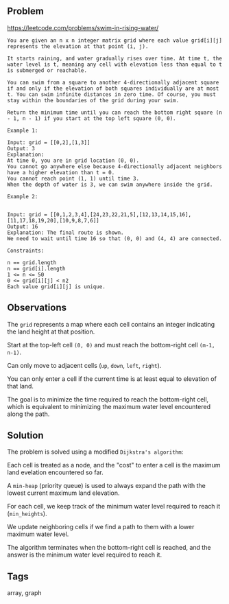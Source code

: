 ## Problem

https://leetcode.com/problems/swim-in-rising-water/

```
You are given an n x n integer matrix grid where each value grid[i][j] represents the elevation at that point (i, j).

It starts raining, and water gradually rises over time. At time t, the water level is t, meaning any cell with elevation less than equal to t is submerged or reachable.

You can swim from a square to another 4-directionally adjacent square if and only if the elevation of both squares individually are at most t. You can swim infinite distances in zero time. Of course, you must stay within the boundaries of the grid during your swim.

Return the minimum time until you can reach the bottom right square (n - 1, n - 1) if you start at the top left square (0, 0).

Example 1:

Input: grid = [[0,2],[1,3]]
Output: 3
Explanation:
At time 0, you are in grid location (0, 0).
You cannot go anywhere else because 4-directionally adjacent neighbors have a higher elevation than t = 0.
You cannot reach point (1, 1) until time 3.
When the depth of water is 3, we can swim anywhere inside the grid.

Example 2:


Input: grid = [[0,1,2,3,4],[24,23,22,21,5],[12,13,14,15,16],[11,17,18,19,20],[10,9,8,7,6]]
Output: 16
Explanation: The final route is shown.
We need to wait until time 16 so that (0, 0) and (4, 4) are connected.

Constraints:

n == grid.length
n == grid[i].length
1 <= n <= 50
0 <= grid[i][j] < n2
Each value grid[i][j] is unique.
```

## Observations

The `grid` represents a map where each cell contains an integer indicating the land height at that position.

Start at the top-left cell `(0, 0)` and must reach the bottom-right cell `(m-1, n-1)`.

Can only move to adjacent cells (`up`, `down`, `left`, `right`).

You can only enter a cell if the current time is at least equal to elevation of that land.

The goal is to minimize the time required to reach the bottom-right cell, which is equivalent to minimizing the maximum water level encountered along the path.

## Solution

The problem is solved using a modified `Dijkstra's algorithm`:

Each cell is treated as a node, and the "cost" to enter a cell is the maximum land evelation encountered so far.

A `min-heap` (priority queue) is used to always expand the path with the lowest current maximum land elevation.

For each cell, we keep track of the minimum water level required to reach it (`min_heights`).

We update neighboring cells if we find a path to them with a lower maximum water level.

The algorithm terminates when the bottom-right cell is reached, and the answer is the minimum water level required to reach it.

## Tags

array, graph